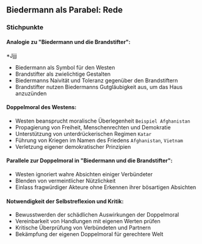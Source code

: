## Biedermann als Parabel: Rede

### Stichpunkte

#### Analogie zu "Biedermann und die Brandstifter":
*Jjjj
* Biedermann als Symbol für den Westen
* Brandstifter als zwielichtige Gestalten
* Biedermanns Naivität und Toleranz gegenüber den Brandstiftern
* Brandstifter nutzen Biedermanns Gutgläubigkeit aus, um das Haus anzuzünden

#### Doppelmoral des Westens:
* Westen beansprucht moralische Überlegenheit `Beispiel Afghanistan`
* Propagierung von Freiheit, Menschenrechten und Demokratie
* Unterstützung von unterdrückerischen Regimen `Katar`
* Führung von Kriegen im Namen des Friedens `Afghanistan`, `Vietnam`
* Verletzung eigener demokratischer Prinzipien 

#### Parallele zur Doppelmoral in "Biedermann und die Brandstifter":
* Westen ignoriert wahre Absichten einiger Verbündeter
* Blenden von vermeintlicher Nützlichkeit
* Einlass fragwürdiger Akteure ohne Erkennen ihrer bösartigen Absichten

#### Notwendigkeit der Selbstreflexion und Kritik:
* Bewusstwerden der schädlichen Auswirkungen der Doppelmoral
* Vereinbarkeit von Handlungen mit eigenen Werten prüfen
* Kritische Überprüfung von Verbündeten und Partnern
* Bekämpfung der eigenen Doppelmoral für gerechtere Welt
